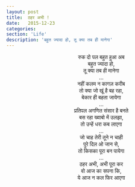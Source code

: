```yaml
---
layout: post
title:  ठहर अभी !
date:   2015-12-23
categories:
section: 'Life'
description: 'बहुत ज्यादा हो, तू क्या तब ही मानेगा'
---
```

<center>
<div>
रुक दो पल बहुत हुआ अब
<br>
बहुत ज्यादा हो,
<br>
तू क्या तब ही मानेगा
</div>
...
<div>
नहीं कलम न कागज़ करीब
<br>
तो क्या जो खूं है बह रहा,
<br>
बेकार ही बहता जायेगा
</div>
...
<div>
प्रतिपल अगणित संसार है बनते
<br>
बस रहा ख्वाबो में उलझा,
<br>
तो उन्हें धरा कब लाएगा
</div>
...
<div>
जो चाह तेरी तूने न चाही
<br>
पुरे दिल ओ जान से,
<br>
तो किसका पूरा बन पायेगा
</div>
...
<div>
ठहर अभी, अभी पूरा कर
<br>
वो आज का सपना कि,
<br>
ये आज न कल फिर आएगा
</div>
</center>
